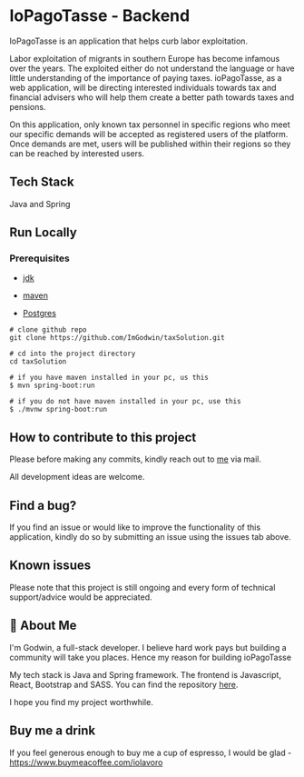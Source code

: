 
IoPagoTasse - Backend 
=== 
IoPagoTasse is an application that helps curb labor exploitation.

Labor exploitation of migrants in southern Europe has become infamous over the years. The exploited either do not understand the language or have little understanding of the importance of paying taxes. ioPagoTasse, as a web application, will be directing interested individuals towards tax and financial advisers who will help them create a better path towards taxes and pensions.

On this application, only known tax personnel in specific regions who meet our specific demands will be accepted as registered users of the platform. Once demands are met, users will be published within their regions so they can be reached by interested users. 

## Tech Stack  

Java and Spring

## Run Locally  

### Prerequisites 

* [jdk](https://www.oracle.com/java/technologies/javase/jdk17-archive-downloads.html)

* [maven](https://maven.apache.org/)

*  [Postgres](https://www.postgresql.org/download/)

``` shell 
# clone github repo 
git clone https://github.com/ImGodwin/taxSolution.git 

# cd into the project directory 
cd taxSolution 

# if you have maven installed in your pc, us this 
$ mvn spring-boot:run 

# if you do not have maven installed in your pc, use this 
$ ./mvnw spring-boot:run
```
## How to contribute to this project 

Please before making any commits, kindly reach out to [me](godwinmail6@gmail.com) via mail. 

All development ideas are welcome. 

## Find a bug? 
If you find an issue or would like to improve the functionality of this application, kindly do so by submitting an issue using the issues tab above. 

## Known issues  

Please note that this project is still ongoing and every form of technical support/advice would be appreciated.

## 🚀 About Me

I'm Godwin, a full-stack developer. I believe hard work pays but building a community will take you places. Hence my reason for building ioPagoTasse

My tech stack is Java and Spring framework. The frontend is Javascript, React, Bootstrap and SASS. You can find the repository [here](https://github.com/ImGodwin/tax-personnel).

I hope you find my project worthwhile. 

## Buy me a drink 

If you feel generous enough to buy me a cup of espresso, I would be glad - https://www.buymeacoffee.com/iolavoro


